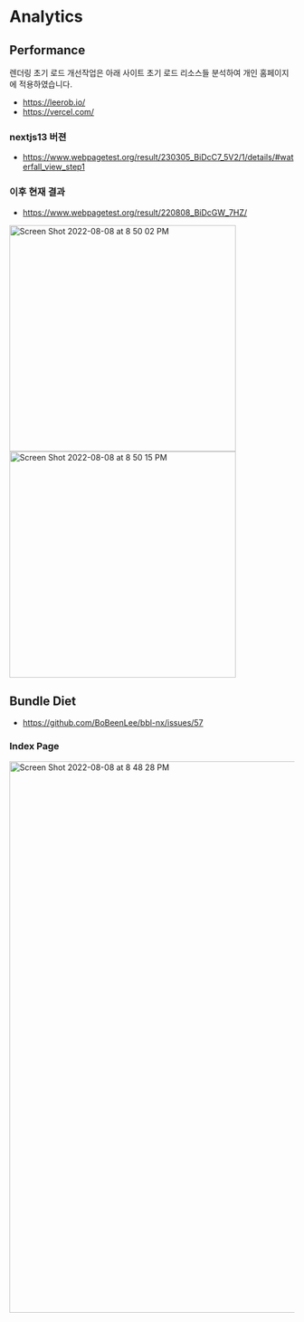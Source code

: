 # Analytics

## Performance

렌더링 초기 로드 개선작업은 아래 사이트 초기 로드 리소스들 분석하여 개인 홈페이지에 적용하였습니다.
- https://leerob.io/
- https://vercel.com/

### nextjs13 버젼
- https://www.webpagetest.org/result/230305_BiDcC7_5V2/1/details/#waterfall_view_step1

### 이후 현재 결과
- https://www.webpagetest.org/result/220808_BiDcGW_7HZ/

<img width="400" alt="Screen Shot 2022-08-08 at 8 50 02 PM" src="https://user-images.githubusercontent.com/1489321/183411647-6012c141-36dc-450f-9197-8ac43787be77.png">

<img width="400" alt="Screen Shot 2022-08-08 at 8 50 15 PM" src="https://user-images.githubusercontent.com/1489321/183411672-3910b2cc-3b78-476d-a7ae-917e8be333d5.png">


## Bundle Diet

- https://github.com/BoBeenLee/bbl-nx/issues/57

### Index Page

<img width="975" alt="Screen Shot 2022-08-08 at 8 48 28 PM" src="https://user-images.githubusercontent.com/1489321/183411377-5e0aea87-c24b-450d-8a73-78478d434c22.png">
